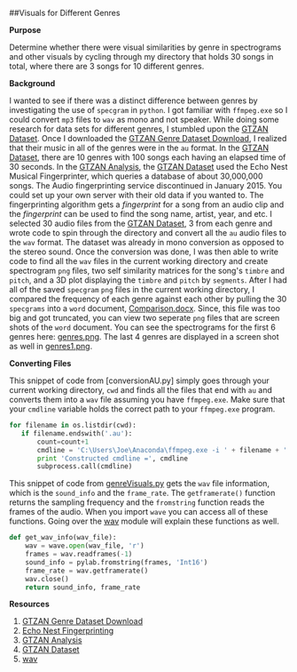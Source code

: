 ##Visuals for Different Genres

**Purpose**

Determine whether there were visual similarities by genre in spectrograms and other
visuals by cycling through my directory that holds 30 songs in total, where there
are 3 songs for 10 different genres.

**Background**

I wanted to see if there was a distinct difference between genres by investigating
the use of ```specgram``` in ```python```. I got familiar with ```ffmpeg.exe``` so I could convert
 ```mp3``` files to ```wav``` as mono and not speaker. While doing some research for data sets
for different genres, I stumbled upon the [GTZAN Dataset]. Once I downloaded the [GTZAN Genre Dataset Download], 
I realized that their music in all of the genres were in the ```au``` format. In the [GTZAN Dataset],
there are 10 genres with 100 songs each having an elapsed time of 30 seconds. In the [GTZAN Analysis],
the [GTZAN Dataset] used the Echo Nest Musical Fingerprinter, which queries a database of about 30,000,000
songs. The Audio fingerprinting service discontinued in January 2015. You could set up your own server
with their old data if you wanted to. The fingerprinting algorithm gets a *fingerprint* for a song from 
an audio clip and the *fingerprint* can be used to find the song name, artist, year, and etc. I selected 30 audio 
files from the [GTZAN Dataset], 3 from each genre and wrote code to spin through the directory and convert
all the ```au``` audio files to the ```wav``` format. The dataset was already in mono conversion as opposed
to the stereo sound. Once the conversion was done, I was then able to write code to find all the ```wav``` 
files in the current working directory and create spectrogram ```png``` files, two self similarity matrices
for the song's ```timbre```  and ```pitch```, and a 3D plot displaying the ```timbre``` and ```pitch``` by 
 ```segments```. After I had all of the saved ```specgram``` ```png``` files in the current working directory,
I compared the frequency of each genre against each other by pulling the 30 ```specgrams``` into a ```word``` document, 
[Comparison.docx]. Since, this file was too big and got truncated, you can view two seperate ```png``` files that
are screen shots of the ```word``` document. You can see the spectrograms for the first 6 genres here: [genres.png].
The last 4 genres are displayed in a screen shot as well in [genres1.png].


**Converting Files**

This snippet of code from [conversionAU.py] simply goes through your current working directory, ```cwd``` and finds
all the files that end with ```au``` and converts them into a ```wav``` file assuming you have ```ffmpeg.exe```. 
Make sure that your ```cmdline``` variable holds the correct path to your ```ffmpeg.exe``` program.

 ```python
for filename in os.listdir(cwd):
	if filename.endswith('.au'):
		count=count+1
		cmdline = 'C:\Users\Joe\Anaconda\ffmpeg.exe -i ' + filename + '  ' + filename + '.wav'
		print 'Constructed cmdline =', cmdline
		subprocess.call(cmdline)

 ```
This snippet of code from [genreVisuals.py] gets the ```wav``` file information, which
is the ```sound_info``` and the ```frame_rate```. The ```getframerate()``` function returns
the sampling frequency and the ```fromstring``` function reads the frames of the audio. When
you import ```wave``` you can access all of these functions. Going over the [wav] module will 
explain these functions as well. 

```python
def get_wav_info(wav_file):
    wav = wave.open(wav_file, 'r')
    frames = wav.readframes(-1)
    sound_info = pylab.fromstring(frames, 'Int16')
    frame_rate = wav.getframerate()
    wav.close()
    return sound_info, frame_rate
```

**Resources**
  
1. [GTZAN Genre Dataset Download]
2. [Echo Nest Fingerprinting]
3. [GTZAN Analysis]
4. [GTZAN Dataset]
5. [wav]

[GTZAN Genre Dataset Download]: http://opihi.cs.uvic.ca/sound/genres.tar.gz
[GTZAN Analysis]: https://stevetjoa.com/static/p7.pdf
[GTZAN Dataset]: http://marsyasweb.appspot.com/download/data_sets/
[Echo Nest Fingerprinting]: https://www.ee.columbia.edu/~dpwe/pubs/EllisWJL10-ENfprint.pdf
[convertAU.py]: https://github.com/JoePaxton/genreVisuals/blob/master/convertAU.py
[genreVisuals.py]: https://github.com/JoePaxton/genreVisuals/blob/master/genreVisuals.py
[Comparison.docx]: https://github.com/JoePaxton/GenreVisuals/blob/master/Comparison.docx
[genres.png]: https://github.com/JoePaxton/GenreVisuals/blob/master/genres.png
[genres1.png]: https://github.com/JoePaxton/GenreVisuals/blob/master/genres1.png
[wav]: https://docs.python.org/2/library/wave.html

